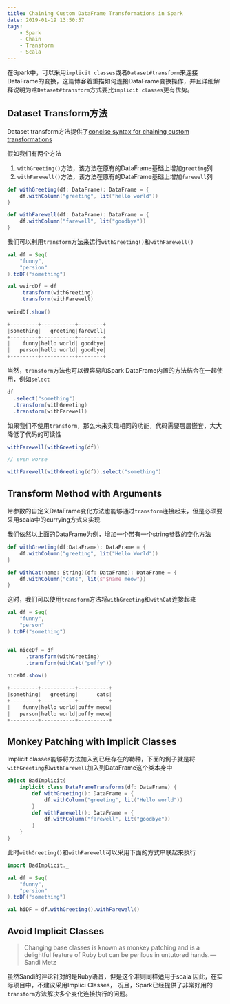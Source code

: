 ```yaml
---
title: Chaining Custom DataFrame Transformations in Spark
date: 2019-01-19 13:50:57
tags:
    - Spark
    - Chain
    - Transform
    - Scala
---
```


在Spark中，可以采用`implicit classes`或者`Dataset#transform`来连接DataFrame的变换，这篇博客着重描如何连接DataFrame变换操作，并且详细解释说明为啥`Dataset#transform`方式要比`implicit classes`更有优势。

## Dataset Transform方法

Dataset transform方法提供了[concise syntax for chaining custom transformations](http://spark.apache.org/docs/latest/api/scala/#org.apache.spark.sql.Dataset)

假如我们有两个方法

1. `withGreeting()`方法，该方法在原有的DataFrame基础上增加`greeting`列
2. `withFarewell()`方法，该方法在原有的DataFrame基础上增加`farewell`列

```scala
def withGreeting(df: DataFrame): DataFrame = {
    df.withColumn("greeting", lit("hello world"))
}

def withFarewell(df: DataFrame): DataFrame = {
    df.withColumn("farewell", lit("goodbye"))
}
```

<!--more-->


我们可以利用`transform`方法来运行`withGreeting()`和`withFarewell()`

```scala
val df = Seq(
    "funny",
    "persion"
).toDF("something")

val weirdDf = df
    .transform(withGreeting)
    .transform(withFarewell)
    
weirdDf.show()

+---------+-----------+--------+
|something|   greeting|farewell|
+---------+-----------+--------+
|    funny|hello world| goodbye|
|   person|hello world| goodbye|
+---------+-----------+--------+

```

当然，`transform`方法也可以很容易和Spark DataFrame内置的方法结合在一起使用，例如`select`

```scala
df
  .select("something")
  .transform(withGreeting)
  .transform(withFarewell)
```

如果我们不使用`transform`，那么未来实现相同的功能，代码需要层层嵌套，大大降低了代码的可读性

```scala
withFarewell(withGreeting(df))

// even worse

withFarewell(withGreeting(df)).select("something")
```

## Transform Method with Arguments

带参数的自定义DataFrame变化方法也能够通过`transform`连接起来，但是必须要采用scala中的currying方式来实现

我们依然以上面的DataFrame为例，增加一个带有一个string参数的变化方法

```scala
def withGreeting(df:DataFrame): DataFrame = {
    df.withColumn("greeting", lit("Hello World"))
}

def withCat(name: String)(df: DataFrame): DataFrame = {
    df.withColumn("cats", lit(s"$name meow"))
}
```

这时，我们可以使用`transform`方法将`withGreeting`和`withCat`连接起来

```scala
val df = Seq(
    "funny",
    "person"
).toDF("something")


val niceDf = df
      .transform(withGreeting)
      .transform(withCat("puffy"))
      
niceDf.show()

+---------+-----------+----------+
|something|   greeting|      cats|
+---------+-----------+----------+
|    funny|hello world|puffy meow|
|   person|hello world|puffy meow|
+---------+-----------+----------+
```


## Monkey Patching with Implicit Classes

Implicit classes能够将方法加入到已经存在的勒种，下面的例子就是将`withGreeting`和`withFarewell`加入到DataFrame这个类本身中

```scala
object BadImplicit{
    implicit class DataFrameTransforms(df: DataFrame) {
        def withGreeting(): DataFrame = {
            df.withColumn("greeting", lit("Hello world"))
        }
        def withFarewell(): DataFrame = {
            df.withColumn("farewell", lit("goodbye"))
        }
    }
}
```

此时`withGreeting()`和`withFarewell`可以采用下面的方式串联起来执行

```scala
import BadImplicit._

val df = Seq(
    "funny",
    "persion"
).toDF("something")

val hiDF = df.withGreeting().withFarewell()
```

## Avoid Implicit Classes

> Changing base classes is known as monkey patching and is a delightful feature of Ruby but can be perilous in untutored hands. — Sandi Metz

虽然Sandi的评论针对的是Ruby语音，但是这个准则同样适用于scala
因此，在实际项目中，不建议采用Implici Classes， 况且，Spark已经提供了非常好用的`transform`方法解决多个变化连接执行的问题。

